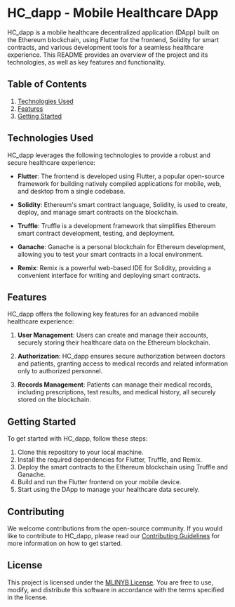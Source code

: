 # HC_dapp - Mobile Healthcare DApp

HC_dapp is a mobile healthcare decentralized application (DApp) built on the Ethereum blockchain, using Flutter for the frontend, Solidity for smart contracts, and various development tools for a seamless healthcare experience. This README provides an overview of the project and its technologies, as well as key features and functionality.

## Table of Contents

1. [Technologies Used](#technologies-used)
2. [Features](#features)
3. [Getting Started](#getting-started)


## Technologies Used

HC_dapp leverages the following technologies to provide a robust and secure healthcare experience:

- **Flutter**: The frontend is developed using Flutter, a popular open-source framework for building natively compiled applications for mobile, web, and desktop from a single codebase.

- **Solidity**: Ethereum's smart contract language, Solidity, is used to create, deploy, and manage smart contracts on the blockchain.

- **Truffle**: Truffle is a development framework that simplifies Ethereum smart contract development, testing, and deployment.

- **Ganache**: Ganache is a personal blockchain for Ethereum development, allowing you to test your smart contracts in a local environment.

- **Remix**: Remix is a powerful web-based IDE for Solidity, providing a convenient interface for writing and deploying smart contracts.

## Features

HC_dapp offers the following key features for an advanced mobile healthcare experience:

1. **User Management**: Users can create and manage their accounts, securely storing their healthcare data on the Ethereum blockchain.

2. **Authorization**: HC_dapp ensures secure authorization between doctors and patients, granting access to medical records and related information only to authorized personnel.

3. **Records Management**: Patients can manage their medical records, including prescriptions, test results, and medical history, all securely stored on the blockchain.

## Getting Started

To get started with HC_dapp, follow these steps:

1. Clone this repository to your local machine.
2. Install the required dependencies for Flutter, Truffle, and Remix.
3. Deploy the smart contracts to the Ethereum blockchain using Truffle and Ganache.
4. Build and run the Flutter frontend on your mobile device.
5. Start using the DApp to manage your healthcare data securely.


## Contributing

We welcome contributions from the open-source community. If you would like to contribute to HC_dapp, please read our [Contributing Guidelines](CONTRIBUTING.md) for more information on how to get started.

## License

This project is licensed under the [MLINYB License](LICENSE). You are free to use, modify, and distribute this software in accordance with the terms specified in the license.
